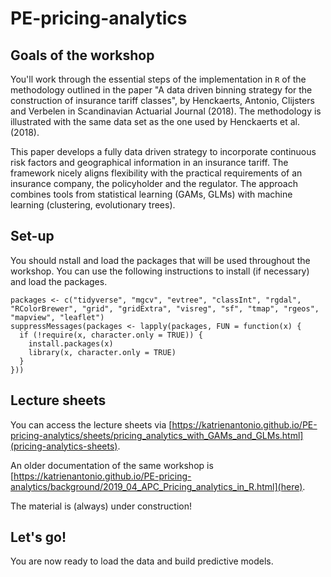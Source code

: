 # PE-pricing-analytics

## Goals of the workshop

You'll work through the essential steps of the implementation in `R` of the methodology outlined in the paper "A data driven binning strategy for the construction
of insurance tariff classes", by Henckaerts, Antonio, Clijsters and Verbelen in Scandinavian Actuarial Journal (2018). The methodology is illustrated with the same data set as the one used by Henckaerts et al. (2018).

This paper develops a fully data driven strategy to incorporate continuous risk
factors and geographical information in an insurance tariff. The framework
nicely aligns flexibility with the practical requirements of an
insurance company, the policyholder and the regulator. The approach combines tools from statistical learning (GAMs, GLMs) with machine learning (clustering, evolutionary trees).

## Set-up

You should nstall and load the packages that will be used throughout the workshop. You can use the following instructions to install (if necessary) and load the packages. 

```{r, eval=TRUE}
packages <- c("tidyverse", "mgcv", "evtree", "classInt", "rgdal", "RColorBrewer", "grid", "gridExtra", "visreg", "sf", "tmap", "rgeos", "mapview", "leaflet")
suppressMessages(packages <- lapply(packages, FUN = function(x) {
  if (!require(x, character.only = TRUE)) {
    install.packages(x)
    library(x, character.only = TRUE)
  }
}))
```

## Lecture sheets

You can access the lecture sheets via [https://katrienantonio.github.io/PE-pricing-analytics/sheets/pricing_analytics_with_GAMs_and_GLMs.html](pricing-analytics-sheets).

An older documentation of the same workshop is [https://katrienantonio.github.io/PE-pricing-analytics/background/2019_04_APC_Pricing_analytics_in_R.html](here).

The material is (always) under construction!

## Let's go!

You are now ready to load the data and build predictive models. 